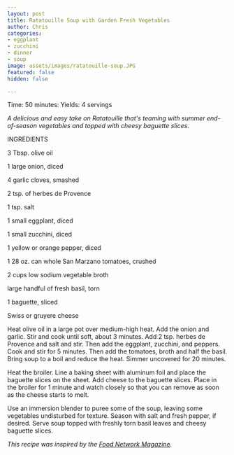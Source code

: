 ```yaml
---
layout: post
title: Ratatouille Soup with Garden Fresh Vegetables
author: Chris
categories:
- eggplant
- zucchini
- dinner
- soup
image: assets/images/ratatouille-soup.JPG
featured: false
hidden: false

---
```

Time: 50 minutes: Yields: 4 servings

_A delicious and easy take on Ratatouille that's teaming with summer end-of-season vegetables and topped with cheesy baguette slices._

INGREDIENTS

3 Tbsp. olive oil

1 large onion, diced

4 garlic cloves, smashed

2 tsp. of herbes de Provence

1 tsp. salt

1 small eggplant, diced

1 small zucchini, diced

1 yellow or orange pepper, diced

1 28 oz. can whole San Marzano tomatoes, crushed

2 cups low sodium vegetable broth

large handful of fresh basil, torn

1 baguette, sliced 

Swiss or gruyere cheese

Heat olive oil in a large pot over medium-high heat. Add the onion and garlic. Stir and cook until soft, about 3 minutes. Add 2 tsp. herbes de Provence and salt and stir. Then add the eggplant, zucchini, and peppers. Cook and stir for 5 minutes. Then add the tomatoes, broth and half the basil. Bring soup to a boil and reduce the heat. Simmer uncovered for 20 minutes. 

Heat the broiler. Line a baking sheet with aluminum foil and place the baguette slices on the sheet. Add cheese to the baguette slices. Place in the broiler for 1 minute and watch closely so that you can remove as soon as the cheese starts to melt.

Use an immersion blender to puree some of the soup, leaving some vegetables undisturbed for texture. Season with salt and fresh pepper, if desired. Serve soup topped with freshly torn basil leaves and cheesy baguette slices. 

_This recipe was inspired by the_ [_Food Network Magazine_](https://www.foodnetwork.com/recipes/food-network-kitchen/ratatouille-soup-recipe-1973511)_._ 
